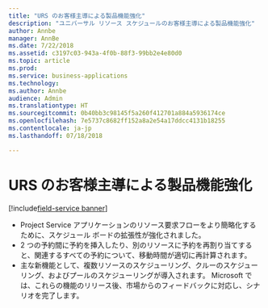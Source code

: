 ```yaml
---
title: "URS のお客様主導による製品機能強化"
description: "ユニバーサル リソース スケジュールのお客様主導による製品機能強化"
author: Annbe
manager: AnnBe
ms.date: 7/22/2018
ms.assetid: c3197c03-943a-4f0b-88f3-99bb2e4e80d0
ms.topic: article
ms.prod: 
ms.service: business-applications
ms.technology: 
ms.author: Annbe
audience: Admin
ms.translationtype: HT
ms.sourcegitcommit: 0b40bb3c98145f5a260f412701a884a5936174ce
ms.openlocfilehash: 7e5737c8682ff152a8a2e54a17ddcc4131b18255
ms.contentlocale: ja-jp
ms.lasthandoff: 07/18/2018

---
```


#  <a name="urs-customer-driven-product-enhancements"></a>URS のお客様主導による製品機能強化

[!include[field-service banner](../../../includes/field-service.md)]



-   Project Service アプリケーションのリソース要求フローをより簡略化するために、スケジュール ボードの拡張性が強化されました。
-   2 つの予約間に予約を挿入したり、別のリソースに予約を再割り当てすると、関連するすべての予約について、移動時間が適切に再計算されます。
-   主な新機能として、複数リソースのスケジューリング、クルーのスケジューリング、およびプールのスケジューリングが導入されます。 Microsoft では、これらの機能のリリース後、市場からのフィードバックに対応し、シナリオを完了します。

